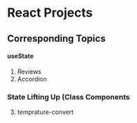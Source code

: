 # React Projects


## Corresponding Topics

#### useState

1. Reviews
2. Accordion

###  State Lifting Up (Class Components

3. temprature-convert